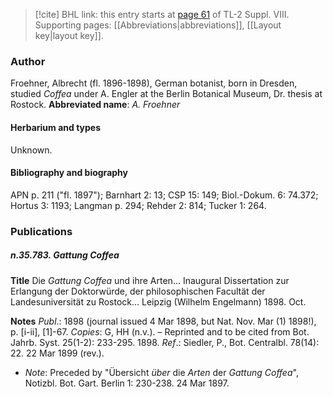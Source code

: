 > [!cite] BHL link: this entry starts at [page 61](https://www.biodiversitylibrary.org/page/33258539) of TL-2 Suppl. VIII.
> Supporting pages: [[Abbreviations|abbreviations]], [[Layout key|layout key]].

### Author

Froehner, Albrecht (fl. 1896-1898), German botanist, born in Dresden, studied *Coffea* under A. Engler at the Berlin Botanical Museum, Dr. thesis at Rostock. 
**Abbreviated name**: *A. Froehner*

#### Herbarium and types

Unknown.

#### Bibliography and biography

APN p. 211 ("fl. 1897"); Barnhart 2: 13; CSP 15: 149; Biol.-Dokum. 6: 74.372; Hortus 3: 1193; Langman p. 294; Rehder 2: 814; Tucker 1: 264.

### Publications

##### n.35.783. Gattung Coffea

**Title**
Die *Gattung Coffea* und ihre Arten... Inaugural Dissertation zur Erlangung der Doktorwürde, der philosophischen Facultät der Landesuniversität zu Rostock... Leipzig (Wilhelm Engelmann) 1898. Oct.

**Notes**
*Publ*.: 1898 (journal issued 4 Mar 1898, but Nat. Nov. Mar (1) 1898!), p. \[i-ii\], \[1\]-67. *Copies*: G, HH (n.v.). – Reprinted and to be cited from Bot. Jahrb. Syst. 25(1-2): 233-295. 1898.
*Ref*.: Siedler, P., Bot. Centralbl. 78(14): 22. 22 Mar 1899 (rev.).
- *Note*: Preceded by "Übersicht *über* die *Arten* der *Gattung Coffea*", Notizbl. Bot. Gart. Berlin 1: 230-238. 24 Mar 1897.


